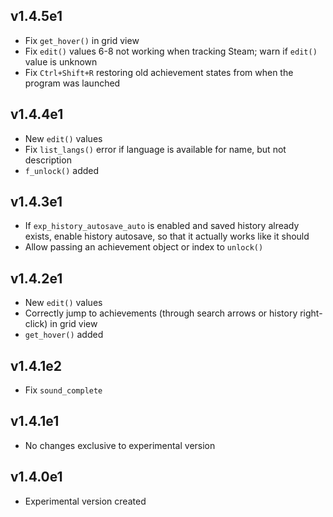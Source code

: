 ## v1.4.5e1
- Fix `get_hover()` in grid view
- Fix `edit()` values 6-8 not working when tracking Steam; warn if `edit()` value is unknown
- Fix `Ctrl+Shift+R` restoring old achievement states from when the program was launched

## v1.4.4e1
- New `edit()` values
- Fix `list_langs()` error if language is available for name, but not description
- `f_unlock()` added

## v1.4.3e1
- If `exp_history_autosave_auto` is enabled and saved history already exists, enable history autosave, so that it actually works like it should
- Allow passing an achievement object or index to `unlock()`

## v1.4.2e1
- New `edit()` values
- Correctly jump to achievements (through search arrows or history right-click) in grid view
- `get_hover()` added

## v1.4.1e2
- Fix `sound_complete`

## v1.4.1e1
- No changes exclusive to experimental version

## v1.4.0e1
- Experimental version created
